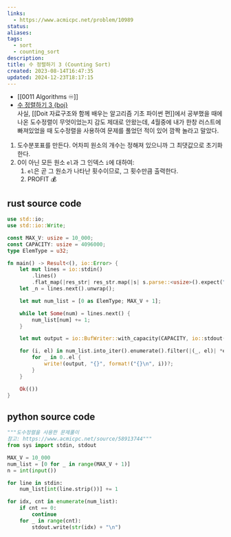 ```yaml
---
links:
  - https://www.acmicpc.net/problem/10989
status: 
aliases: 
tags:
  - sort
  - counting_sort
description: 
title: 수 정렬하기 3 (Counting Sort)
created: 2023-08-14T16:47:35
updated: 2024-12-23T18:17:15
---
```

- [[0011 Algorithms ♾️]]
- [수 정렬하기 3 {boj}](https://www.acmicpc.net/problem/10989)  
사실, [[Doit 자료구조와 함께 배우는 알고리즘 기초 파이썬 편]]에서 공부했을 때에 나온 도수정렬이 무엇이었는지 감도 제대로 안왔는데, 4월중에 내가 한창 러스트에 빠져있었을 때 도수정렬을 사용하여 문제를 풀었던 적이 있어 깜짝 놀라고 말았다.

1. 도수분포표를 만든다. 어차피 원소의 개수는 정해져 있으니까 그 최댓값으로 초기화 한다.
2. 0이 아닌 모든 원소 `el`과 그 인덱스 `i`에 대하여:
	1. `el`은 곧 그 원소가 나타난 횟수이므로, 그 횟수만큼 출력한다.
	2. PROFIT 💰

## rust source code

```rust
use std::io;
use std::io::Write;

const MAX_V: usize = 10_000;
const CAPACITY: usize = 4096000;
type ElemType = u32;

fn main() -> Result<(), io::Error> {
    let mut lines = io::stdin()
        .lines()
        .flat_map(|res_str| res_str.map(|s| s.parse::<usize>().expect("parse error")));
    let _n = lines.next().unwrap();

    let mut num_list = [0 as ElemType; MAX_V + 1];

    while let Some(num) = lines.next() {
        num_list[num] += 1;
    }

    let mut output = io::BufWriter::with_capacity(CAPACITY, io::stdout());

    for (i, el) in num_list.into_iter().enumerate().filter(|(_, el)| *el > 0) {
        for _ in 0..el {
            write!(output, "{}", format!("{}\n", i))?;
        }
    }

    Ok(())
}
```

## python source code

```python
"""도수정렬을 사용한 문제풀이
참고: https://www.acmicpc.net/source/58913744"""
from sys import stdin, stdout

MAX_V = 10_000
num_list = [0 for _ in range(MAX_V + 1)]
n = int(input())

for line in stdin:
    num_list[int(line.strip())] += 1

for idx, cnt in enumerate(num_list):
    if cnt == 0:
        continue
    for _ in range(cnt):
        stdout.write(str(idx) + "\n")
```
